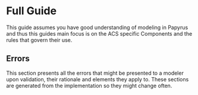 <!-- // Copyright 2022 ACS
//
// This file is part of ACS
//
// ACS is free software: you can redistribute it and/or modify it under
// the terms of the GNU General Public License version 3 as published by the
// Free Software Foundation.
//
// ACS is distributed in the hope that it will be useful, but WITHOUT
// ANY WARRANTY; without even the implied warranty of MERCHANTABILITY
// or FITNESS FOR A PARTICULAR PURPOSE. See the GNU General
// Public License for more details.
//
// You should have received a copy of the GNU General Public License along
// with ACS. If not, see http://www.gnu.org/licenses/.
//
// Contributors: 
// Emil Palmelund Voldby
// Jonas Madsen
// Sean Kristian Remond Harbo
// Michele Albano
//
// Original repository: https://github.com/acs-modeling-tool/acs-modeling-tool -->

# Full Guide
This guide assumes you have good understanding of modeling in Papyrus and thus this guides main focus is on the ACS specific Components and the rules that govern their use.

## Errors
This section presents all the errors that might be presented to a modeler upon validation, their rationale and elements they apply to. These sections are generated from the implementation so they might change often. 
